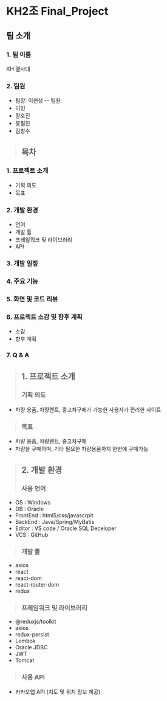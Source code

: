 # KH2조 Final_Project
## 팀 소개
### 1. 팀 이름 
KH 결사대 

### 2. 팀원 
- 팀장: 이현성
   -- 팀원:
 - 이민 
 - 장호진 
 - 홍필진
 - 김창수

 ><h2>목차</h2>
 <h3>1. 프로젝트 소개</h3>
 <ul>
    <li>기획 의도</li>
    <li>목표</li>
 </ul>
 <h3>2. 개발 환경</h3>
 <ul>
  <li>언어</li>
  <li>개발 툴</li>
  <li>프레임워크 및 라이브러리</li>
  <li>API</li>
 </ul>
 <h3>3. 개발 일정</h3>
 <h3>4. 주요 기능</h3>
 <h3>5. 화면 및 코드 리뷰<h3>
 <h3>6. 프로젝트 소감 및 향후 계획</h3>
 <ul>
  <li>소감</li>
  <li>향후 계획</li>
 </ul>
 <h3>7. Q & A</h3>

>## 1. 프로젝트 소개
>### 기획 의도
- 차량 용품, 차량렌트, 중고차구매가 가능한 사용자가 편리한 사이트

>### 목표
- 차량 용품, 차량렌트, 중고차구매
- 차량을 구매하며, 기타 필요한 차량용품까지 한번에 구매가능
  
>## 2. 개발 환경
>### 사용 언어
- OS : Windows
- DB : Oracle
- FrontEnd : html5/css/javascrpit
- BackEnd : Java/Spring/MyBatis
- Editor : VS code / Oracle SQL Deceloper
- VCS : GitHub
>### 개발 툴
- axios
- react
- react-dom
- react-router-dom
- redux
>### 프레임워크 및 라이브러리
- @reduxjs/toolkit
- axios
- redux-persist
- Lombok
- Oracle JDBC
- JWT
- Tomcat
>### 사용 API
- 카카오맵 API (지도 및 위치 정보 제공)
